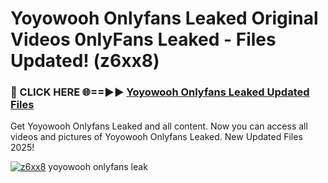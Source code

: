 # Yoyowooh Onlyfans Leaked Original Videos 0nlyFans Leaked - Files Updated! (z6xx8)

<h3>🔴 CLICK HERE 🌐==►► <a href="https://tinyurl.com/3hn5wdd3" rel="nofollow">Yoyowooh Onlyfans Leaked Updated Files</a></h3>

Get Yoyowooh Onlyfans Leaked and all content. Now you can access all videos and pictures of Yoyowooh Onlyfans Leaked. New Updated Files 2025!

[![z6xx8](https://i.imgur.com/4HnBqBT.gif)](https://tinyurl.com/3hn5wdd3)
yoyowooh onlyfans leak